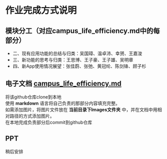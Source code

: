 # 作业完成方式说明

## 模块分工（对应campus_life_efficiency.md中的每部分）
- 二、现有应用功能的总结与归类：吴国璋、温卓沛、幸赟、王嘉浚
- 三、新功能的思考与归类：王思博、王子豪、王子雄、吴明章
- 四、新App使用情况展望：张佳蔚、张弛、黄冠纶、陈剑锋、顾子杉


## 电子文档 [campus_life_efficiency.md](./campus_life_efficiency.md)
将该github仓库clone到本地<br>
使用 __markdown__ 语言将自己负责的那部分内容填充完整。<br>
如需添加图片，将图片文件放在 __当前目录下Images文件夹__ 中，并在文档中用相对路径的方式添加图片。<br>
在本地完成负责部分后commit到github仓库

## PPT
稍后安排